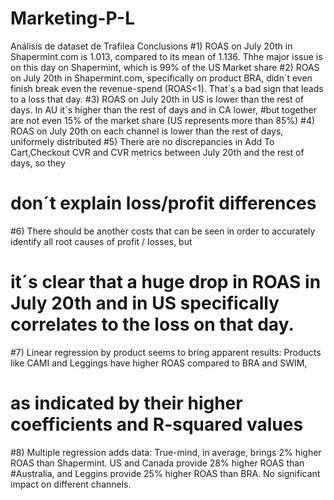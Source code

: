 # Marketing-P-L
Análisis de dataset de Trafilea
Conclusions
#1) ROAS on July 20th in Shapermint.com is 1.013, compared to its mean of 1.136. Thhe major issue is on this day on Shapermint, which is 99% of the US Market share
#2) ROAS on July 20th in Shapermint.com, specifically on product BRA, didn´t even finish break even the revenue-spend (ROAS<1). That´s a bad sign that leads to a loss that day.
#3) ROAS on July 20th in US is lower than the rest of days. In AU it´s higher than the rest of days and in CA lower,
#but together are not even 15% of the market share (US represents more than 85%)
#4) ROAS on July 20th on each channel is lower than the rest of days, uniformely distributed
#5) There are no discrepancies in Add To Cart,Checkout CVR and CVR metrics between July 20th and the rest of days, so they
# don´t explain loss/profit differences
#6) There should be another costs that can be seen in order to accurately identify all root causes of profit / losses, but
# it´s clear that a huge drop in ROAS in July 20th and in US specifically correlates to the loss on that day.
#7) Linear regression by product seems to bring apparent results: Products like CAMI and Leggings have higher ROAS compared to BRA and SWIM,
# as indicated by their higher coefficients and R-squared values
#8) Multiple regression adds data: True-mind, in average, brings 2% higher ROAS than Shapermint. US and Canada provide 28% higher ROAS than
#Australia, and Leggins provide 25% higher ROAS than BRA. No significant impact on different channels.
